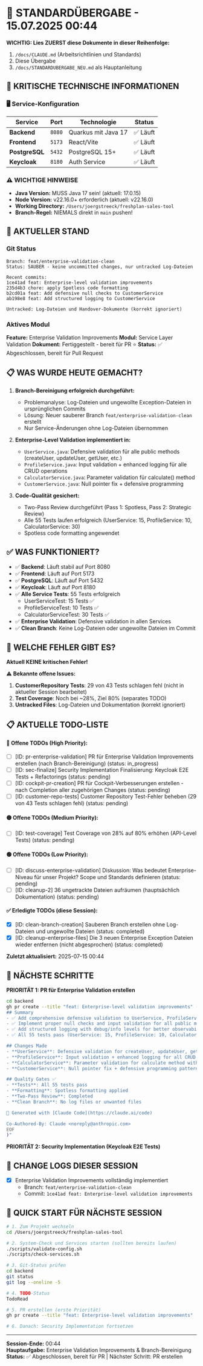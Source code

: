 # 🔄 STANDARDÜBERGABE - 15.07.2025 00:44

**WICHTIG: Lies ZUERST diese Dokumente in dieser Reihenfolge:**
1. `/docs/CLAUDE.md` (Arbeitsrichtlinien und Standards)
2. Diese Übergabe
3. `/docs/STANDARDUBERGABE_NEU.md` als Hauptanleitung

## 🚨 KRITISCHE TECHNISCHE INFORMATIONEN

### 🖥️ Service-Konfiguration
| Service | Port | Technologie | Status |
|---------|------|-------------|--------|
| **Backend** | `8080` | Quarkus mit Java 17 | ✅ Läuft |
| **Frontend** | `5173` | React/Vite | ✅ Läuft |
| **PostgreSQL** | `5432` | PostgreSQL 15+ | ✅ Läuft |
| **Keycloak** | `8180` | Auth Service | ✅ Läuft |

### ⚠️ WICHTIGE HINWEISE
- **Java Version:** MUSS Java 17 sein! (aktuell: 17.0.15)
- **Node Version:** v22.16.0+ erforderlich (aktuell: v22.16.0)
- **Working Directory:** `/Users/joergstreeck/freshplan-sales-tool`
- **Branch-Regel:** NIEMALS direkt in `main` pushen!

## 🎯 AKTUELLER STAND

### Git Status
```
Branch: feat/enterprise-validation-clean
Status: SAUBER - keine uncommitted changes, nur untracked Log-Dateien

Recent commits:
1ce41ad feat: Enterprise-level validation improvements
235d4b3 chore: apply Spotless code formatting
b2cd01a feat: Add defensive null checks to CustomerService
ab198e8 feat: Add structured logging to CustomerService

Untracked: Log-Dateien und Handover-Dokumente (korrekt ignoriert)
```

### Aktives Modul
**Feature:** Enterprise Validation Improvements
**Modul:** Service Layer Validation
**Dokument:** Fertiggestellt - bereit für PR ⭐
**Status:** ✅ Abgeschlossen, bereit für Pull Request

## 📋 WAS WURDE HEUTE GEMACHT?

1. **Branch-Bereinigung erfolgreich durchgeführt:**
   - Problemanalyse: Log-Dateien und ungewollte Exception-Dateien in ursprünglichen Commits
   - Lösung: Neuer sauberer Branch `feat/enterprise-validation-clean` erstellt
   - Nur Service-Änderungen ohne Log-Dateien übernommen

2. **Enterprise-Level Validation implementiert in:**
   - `UserService.java`: Defensive validation für alle public methods (createUser, updateUser, getUser, etc.)
   - `ProfileService.java`: Input validation + enhanced logging für alle CRUD operations
   - `CalculatorService.java`: Parameter validation für calculate() method
   - `CustomerService.java`: Null pointer fix + defensive programming

3. **Code-Qualität gesichert:**
   - Two-Pass Review durchgeführt (Pass 1: Spotless, Pass 2: Strategic Review)
   - Alle 55 Tests laufen erfolgreich (UserService: 15, ProfileService: 10, CalculatorService: 30)
   - Spotless code formatting angewendet

## ✅ WAS FUNKTIONIERT?

- ✅ **Backend**: Läuft stabil auf Port 8080
- ✅ **Frontend**: Läuft auf Port 5173  
- ✅ **PostgreSQL**: Läuft auf Port 5432
- ✅ **Keycloak**: Läuft auf Port 8180
- ✅ **Alle Service Tests**: 55 Tests erfolgreich
  - UserServiceTest: 15 Tests ✅
  - ProfileServiceTest: 10 Tests ✅
  - CalculatorServiceTest: 30 Tests ✅
- ✅ **Enterprise Validation**: Defensive validation in allen Services
- ✅ **Clean Branch**: Keine Log-Dateien oder ungewollte Dateien im Commit

## 🚨 WELCHE FEHLER GIBT ES?

**Aktuell KEINE kritischen Fehler!**

⚠️ **Bekannte offene Issues:**
1. **CustomerRepository Tests**: 29 von 43 Tests schlagen fehl (nicht in aktueller Session bearbeitet)
2. **Test Coverage**: Noch bei ~28%, Ziel 80% (separates TODO)
3. **Untracked Files**: Log-Dateien und Dokumentation (korrekt ignoriert)

## 📋 AKTUELLE TODO-LISTE

#### 🔴 Offene TODOs (High Priority):
- [ ] [ID: pr-enterprise-validation] PR für Enterprise Validation Improvements erstellen (nach Branch-Bereinigung) (status: in_progress)
- [ ] [ID: sec-finalize] Security Implementation Finalisierung: Keycloak E2E Tests + Refactorings (status: pending)
- [ ] [ID: cockpit-pr-creation] PR für Cockpit-Verbesserungen erstellen - nach Completion aller zugehörigen Changes (status: pending)
- [ ] [ID: customer-repo-tests] Customer Repository Test-Fehler beheben (29 von 43 Tests schlagen fehl) (status: pending)

#### 🟡 Offene TODOs (Medium Priority):
- [ ] [ID: test-coverage] Test Coverage von 28% auf 80% erhöhen (API-Level Tests) (status: pending)

#### 🟢 Offene TODOs (Low Priority):
- [ ] [ID: discuss-enterprise-validation] Diskussion: Was bedeutet Enterprise-Niveau für unser Projekt? Scope und Standards definieren (status: pending)
- [ ] [ID: cleanup-2] 36 ungetrackte Dateien aufräumen (hauptsächlich Dokumentation) (status: pending)

#### ✅ Erledigte TODOs (diese Session):
- [x] [ID: clean-branch-creation] Sauberen Branch erstellen ohne Log-Dateien und ungewollte Dateien (status: completed)
- [x] [ID: cleanup-enterprise-files] Die 3 neuen Enterprise Exception Dateien wieder entfernen (nicht abgesprochen) (status: completed)

**Zuletzt aktualisiert:** 2025-07-15 00:44

## 🔧 NÄCHSTE SCHRITTE

**PRIORITÄT 1: PR für Enterprise Validation erstellen**
```bash
cd backend
gh pr create --title "feat: Enterprise-level validation improvements" --body "$(cat <<'EOF'
## Summary
- ✅ Add comprehensive defensive validation to UserService, ProfileService, CalculatorService, CustomerService
- ✅ Implement proper null checks and input validation for all public methods
- ✅ Add structured logging with debug/info levels for better observability
- ✅ All 55 tests pass (UserService: 15, ProfileService: 10, CalculatorService: 30)

## Changes Made
- **UserService**: Defensive validation for createUser, updateUser, getUser, deleteUser, etc.
- **ProfileService**: Input validation + enhanced logging for all CRUD operations  
- **CalculatorService**: Parameter validation for calculate method with business rule checks
- **CustomerService**: Null pointer fix + defensive programming patterns

## Quality Gates ✅
- **Tests**: All 55 tests pass
- **Formatting**: Spotless formatting applied
- **Two-Pass Review**: Completed
- **Clean Branch**: No log files or unwanted files

🤖 Generated with [Claude Code](https://claude.ai/code)

Co-Authored-By: Claude <noreply@anthropic.com>
EOF
)"
```

**PRIORITÄT 2: Security Implementation (Keycloak E2E Tests)**

## 📝 CHANGE LOGS DIESER SESSION
- [x] Enterprise Validation Improvements vollständig implementiert
  - Branch: `feat/enterprise-validation-clean` 
  - Commit: `1ce41ad feat: Enterprise-level validation improvements`

## 🚀 QUICK START FÜR NÄCHSTE SESSION
```bash
# 1. Zum Projekt wechseln
cd /Users/joergstreeck/freshplan-sales-tool

# 2. System-Check und Services starten (sollten bereits laufen)
./scripts/validate-config.sh
./scripts/check-services.sh

# 3. Git-Status prüfen
cd backend
git status
git log --oneline -5

# 4. TODO-Status
TodoRead

# 5. PR erstellen (erste Priorität)
gh pr create --title "feat: Enterprise-level validation improvements"

# 6. Danach: Security Implementation fortsetzen
```

---
**Session-Ende:** 00:44  
**Hauptaufgabe:** Enterprise Validation Improvements & Branch-Bereinigung  
**Status:** ✅ Abgeschlossen, bereit für PR | Nächster Schritt: PR erstellen